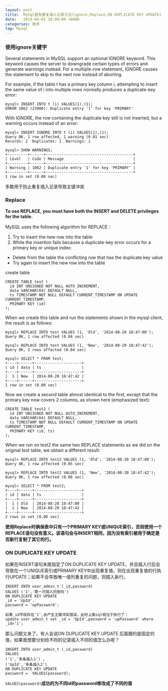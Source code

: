 ```yaml
---
layout: post
title:  MySql避免重复插入记录方法(ignore,Replace,ON DUPLICATE KEY UPDATE)
date:   2019-04-01 10:09:00 +0800
categories: 技术
tag: Mysql
---
```


### 使用ignore关键字

Several statements in MySQL support an optional IGNORE keyword. This keyword causes the server to downgrade certain types of errors and generate warnings instead. For a multiple-row statement, IGNORE causes the statement to skip to the next row instead of aborting.

For example, if the table t has a primary key column i, attempting to insert the same value of i into multiple rows normally produces a duplicate-key error:

```
mysql> INSERT INTO t (i) VALUES(1),(1);
ERROR 1062 (23000): Duplicate entry '1' for key 'PRIMARY'
```

With IGNORE, the row containing the duplicate key still is not inserted, but a warning occurs instead of an error:

```
mysql> INSERT IGNORE INTO t (i) VALUES(1),(1);
Query OK, 1 row affected, 1 warning (0.01 sec)
Records: 2  Duplicates: 1  Warnings: 1

mysql> SHOW WARNINGS;
+---------+------+---------------------------------------+
| Level   | Code | Message                               |
+---------+------+---------------------------------------+
| Warning | 1062 | Duplicate entry '1' for key 'PRIMARY' |
+---------+------+---------------------------------------+
1 row in set (0.00 sec)
```

多数用于防止重复插入记录导致主键冲突

### Replace

**To use REPLACE, you must have both the INSERT and DELETE privileges for the table.**

MySQL uses the following algorithm for REPLACE：

1. Try to insert the new row into the table
2. While the insertion fails because a duplicate-key error occurs for a primary key or unique index:
 - Delete from the table the conflicting row that has the duplicate key value
 - Try again to insert the new row into the table

create table
```
CREATE TABLE test (
  id INT UNSIGNED NOT NULL AUTO_INCREMENT,
  data VARCHAR(64) DEFAULT NULL,
  ts TIMESTAMP NOT NULL DEFAULT CURRENT_TIMESTAMP ON UPDATE CURRENT_TIMESTAMP,
  PRIMARY KEY (id)
);
```

When we create this table and run the statements shown in the mysql client, the result is as follows:

```
mysql> REPLACE INTO test VALUES (1, 'Old', '2014-08-20 18:47:00');
Query OK, 1 row affected (0.04 sec)

mysql> REPLACE INTO test VALUES (1, 'New', '2014-08-20 18:47:42');
Query OK, 2 rows affected (0.04 sec)

mysql> SELECT * FROM test;
+----+------+---------------------+
| id | data | ts                  |
+----+------+---------------------+
|  1 | New  | 2014-08-20 18:47:42 |
+----+------+---------------------+
1 row in set (0.00 sec)
```

Now we create a second table almost identical to the first, except that the primary key now covers 2 columns, as shown here (emphasized text):

```
CREATE TABLE test2 (
  id INT UNSIGNED NOT NULL AUTO_INCREMENT,
  data VARCHAR(64) DEFAULT NULL,
  ts TIMESTAMP NOT NULL DEFAULT CURRENT_TIMESTAMP ON UPDATE CURRENT_TIMESTAMP,
  PRIMARY KEY (id, ts)
);
```

When we run on test2 the same two REPLACE statements as we did on the original test table, we obtain a different result:

```
mysql> REPLACE INTO test2 VALUES (1, 'Old', '2014-08-20 18:47:00');
Query OK, 1 row affected (0.05 sec)

mysql> REPLACE INTO test2 VALUES (1, 'New', '2014-08-20 18:47:42');
Query OK, 1 row affected (0.06 sec)

mysql> SELECT * FROM test2;
+----+------+---------------------+
| id | data | ts                  |
+----+------+---------------------+
|  1 | Old  | 2014-08-20 18:47:00 |
|  1 | New  | 2014-08-20 18:47:42 |
+----+------+---------------------+
2 rows in set (0.00 sec)
```

**使用Replace时确保表中只有一个PRIMARY KEY或UNIQUE索引，否则使用一个REPLACE语句没有意义。该语句会与INSERT相同，因为没有索引被用于确定是否新行复制了其它的行。**

### ON DUPLICATE KEY UPDATE

如果在INSERT语句末尾指定了ON DUPLICATE KEY UPDATE，并且插入行后会导致在一个UNIQUE索引或PRIMARY KEY中出现重复值，则在出现重复值的行执行UPDATE；如果不会导致唯一值列重复的问题，则插入新行。

```
INSERT INTO user_admin_t (_id,password) 
VALUES ('1','第一次插入的密码') 
ON DUPLICATE KEY UPDATE 
_id = 'UpId',
password = 'upPassword';

如果_id字段存在'1',会产生主键冲突错误，此时上面sql相当于执行了：
update user_admin_t set _id = 'UpId',password = 'upPassword' where _id='1';
```

那么问题又来了，有人会说ON DUPLICATE KEY UPDATE 后面跟的是固定的值，如果我想要分别给不同的记录插入不同的值怎么办呢？

```
INSERT INTO user_admin_t (_id,password) 
VALUES 
('1','多条插入1') ,
('UpId','多条插入2')
ON DUPLICATE KEY UPDATE 
password =  VALUES(password);
```
`VALUES(password)`**成功的为不同id的password修改成了不同的值**



